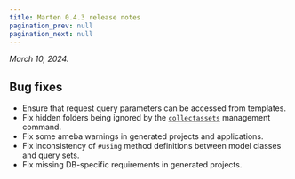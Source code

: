 ```yaml
---
title: Marten 0.4.3 release notes
pagination_prev: null
pagination_next: null
---
```


_March 10, 2024._

## Bug fixes

* Ensure that request query parameters can be accessed from templates.
* Fix hidden folders being ignored by the [`collectassets`](../../development/reference/management-commands.md#collectassets) management command.
* Fix some ameba warnings in generated projects and applications.
* Fix inconsistency of `#using` method definitions between model classes and query sets.
* Fix missing DB-specific requirements in generated projects.
